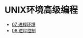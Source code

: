 # UNIX环境高级编程

- [07 进程环境](https://github.com/Uyouii/Reading/blob/master/linux/UNIX%E7%8E%AF%E5%A2%83%E9%AB%98%E7%BA%A7%E7%BC%96%E7%A8%8B/07%20%E8%BF%9B%E7%A8%8B%E7%8E%AF%E5%A2%83.md)
- [08 进程控制](https://github.com/Uyouii/Reading/blob/master/linux/UNIX%E7%8E%AF%E5%A2%83%E9%AB%98%E7%BA%A7%E7%BC%96%E7%A8%8B/08%20%E8%BF%9B%E7%A8%8B%E6%8E%A7%E5%88%B6.md)
